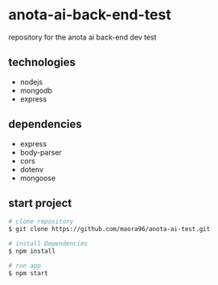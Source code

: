 # anota-ai-back-end-test

repository for the anota ai back-end dev test

## technologies

- nodejs
- mongodb
- express

## dependencies

- express
- body-parser
- cors
- dotenv
- mongoose

## start project

```bash
# clone repository
$ git clone https://github.com/maora96/anota-ai-test.git

# install Dependencies
$ npm install

# run app
$ npm start
```
